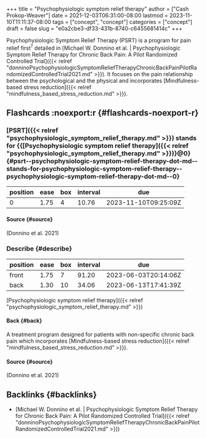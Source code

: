 +++
title = "Psychophysiologic symptom relief therapy"
author = ["Cash Prokop-Weaver"]
date = 2021-12-03T06:31:00-08:00
lastmod = 2023-11-10T11:11:37-08:00
tags = ["concept", "concept"]
categories = ["concept"]
draft = false
slug = "e0a2cbe3-df33-431b-8740-c6455681414c"
+++

Psychophysiologic Symptom Relief Therapy (PSRT) is a program for pain relief first<sup>?</sup> detailed in [Michael W. Donnino et al. | Psychophysiologic Symptom Relief Therapy for Chronic Back Pain: A Pilot Randomized Controlled Trial]({{< relref "donninoPsychophysiologicSymptomReliefTherapyChronicBackPainPilotRandomizedControlledTrial2021.md" >}}). It focuses on the pain relationship between the psychological and the physical and incorporates [Mindfulness-based stress reduction]({{< relref "mindfulness_based_stress_reduction.md" >}}).


## Flashcards :noexport:r {#flashcards-noexport-r}


### [PSRT]({{< relref "psychophysiologic_symptom_relief_therapy.md" >}}) stands for {{[Psychophysiologic symptom relief therapy]({{< relref "psychophysiologic_symptom_relief_therapy.md" >}})}@0} {#psrt--psychophysiologic-symptom-relief-therapy-dot-md--stands-for-psychophysiologic-symptom-relief-therapy--psychophysiologic-symptom-relief-therapy-dot-md--0}

| position | ease | box | interval | due                  |
|----------|------|-----|----------|----------------------|
| 0        | 1.75 | 4   | 10.76    | 2023-11-10T09:25:09Z |


#### Source {#source}

(Donnino et al. 2021)


### Describe {#describe}

| position | ease | box | interval | due                  |
|----------|------|-----|----------|----------------------|
| front    | 1.75 | 7   | 91.20    | 2023-06-03T20:14:06Z |
| back     | 1.30 | 10  | 34.06    | 2023-06-13T17:41:39Z |

[Psychophysiologic symptom relief therapy]({{< relref "psychophysiologic_symptom_relief_therapy.md" >}})


#### Back {#back}

A treatment program designed for patients with non-specific chronic back pain which incorporates [Mindfulness-based stress reduction]({{< relref "mindfulness_based_stress_reduction.md" >}}).


#### Source {#source}

(Donnino et al. 2021)


## Backlinks {#backlinks}

-   [Michael W. Donnino et al. | Psychophysiologic Symptom Relief Therapy for Chronic Back Pain: A Pilot Randomized Controlled Trial]({{< relref "donninoPsychophysiologicSymptomReliefTherapyChronicBackPainPilotRandomizedControlledTrial2021.md" >}})
